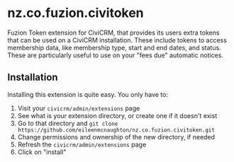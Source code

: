 nz.co.fuzion.civitoken
======================

Fuzion Token extension for CiviCRM, that provides its users extra tokens
that can be used on a CiviCRM installation. These include tokens to access
membership data, like membership type, start and end dates, and status. These
are particularly useful to use on your "fees due" automatic notices.


Installation
-----------

Installing this extension is quite easy. You only have to:

1. Visit your `civicrm/admin/extensions` page
2. See what is your extension directory, or create one if it doesn't exist
3. Go to that directory and `git clone https://github.com/eileenmcnaughton/nz.co.fuzion.civitoken.git`
4. Change permissions and ownership of the new directory, if needed
5. Refresh the `civicrm/admin/extensions` page
6. Click on "install"
